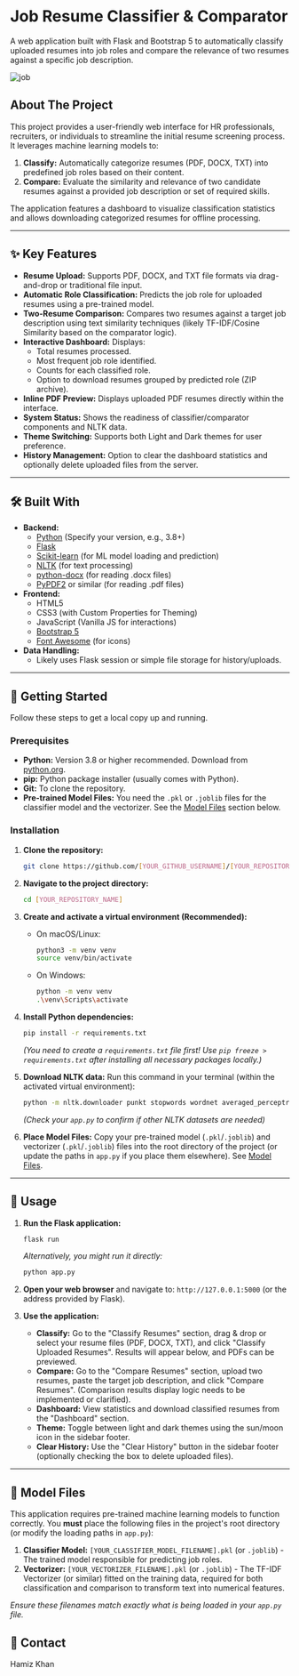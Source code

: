 
# Job Resume Classifier & Comparator

A web application built with Flask and Bootstrap 5 to automatically classify uploaded resumes into job roles and compare the relevance of two resumes against a specific job description.

![job](https://github.com/user-attachments/assets/d02de234-d723-4caf-9ae2-9336a20ebbc4)

## About The Project

This project provides a user-friendly web interface for HR professionals, recruiters, or individuals to streamline the initial resume screening process. It leverages machine learning models to:

1.  **Classify:** Automatically categorize resumes (PDF, DOCX, TXT) into predefined job roles based on their content.
2.  **Compare:** Evaluate the similarity and relevance of two candidate resumes against a provided job description or set of required skills.

The application features a dashboard to visualize classification statistics and allows downloading categorized resumes for offline processing.

---

## ✨ Key Features

*   **Resume Upload:** Supports PDF, DOCX, and TXT file formats via drag-and-drop or traditional file input.
*   **Automatic Role Classification:** Predicts the job role for uploaded resumes using a pre-trained model.
*   **Two-Resume Comparison:** Compares two resumes against a target job description using text similarity techniques (likely TF-IDF/Cosine Similarity based on the comparator logic).
*   **Interactive Dashboard:** Displays:
    *   Total resumes processed.
    *   Most frequent job role identified.
    *   Counts for each classified role.
    *   Option to download resumes grouped by predicted role (ZIP archive).
*   **Inline PDF Preview:** Displays uploaded PDF resumes directly within the interface.
*   **System Status:** Shows the readiness of classifier/comparator components and NLTK data.
*   **Theme Switching:** Supports both Light and Dark themes for user preference.
*   **History Management:** Option to clear the dashboard statistics and optionally delete uploaded files from the server.

---

## 🛠️ Built With

*   **Backend:**
    *   [Python](https://www.python.org/) (Specify your version, e.g., 3.8+)
    *   [Flask](https://flask.palletsprojects.com/)
    *   [Scikit-learn](https://scikit-learn.org/) (for ML model loading and prediction)
    *   [NLTK](https://www.nltk.org/) (for text processing)
    *   [python-docx](https://python-docx.readthedocs.io/) (for reading .docx files)
    *   [PyPDF2](https://pypi.org/project/PyPDF2/) or similar (for reading .pdf files)
*   **Frontend:**
    *   HTML5
    *   CSS3 (with Custom Properties for Theming)
    *   JavaScript (Vanilla JS for interactions)
    *   [Bootstrap 5](https://getbootstrap.com/)
    *   [Font Awesome](https://fontawesome.com/) (for icons)
*   **Data Handling:**
    *   Likely uses Flask session or simple file storage for history/uploads.

---

## 🚀 Getting Started

Follow these steps to get a local copy up and running.

### Prerequisites

*   **Python:** Version 3.8 or higher recommended. Download from [python.org](https://www.python.org/downloads/).
*   **pip:** Python package installer (usually comes with Python).
*   **Git:** To clone the repository.
*   **Pre-trained Model Files:** You need the `.pkl` or `.joblib` files for the classifier model and the vectorizer. See the [Model Files](#-model-files) section below.

### Installation

1.  **Clone the repository:**
    ```sh
    git clone https://github.com/[YOUR_GITHUB_USERNAME]/[YOUR_REPOSITORY_NAME].git
    ```
2.  **Navigate to the project directory:**
    ```sh
    cd [YOUR_REPOSITORY_NAME]
    ```
3.  **Create and activate a virtual environment (Recommended):**
    *   On macOS/Linux:
        ```sh
        python3 -m venv venv
        source venv/bin/activate
        ```
    *   On Windows:
        ```sh
        python -m venv venv
        .\venv\Scripts\activate
        ```
4.  **Install Python dependencies:**
    ```sh
    pip install -r requirements.txt
    ```
    *(You need to create a `requirements.txt` file first! Use `pip freeze > requirements.txt` after installing all necessary packages locally.)*

5.  **Download NLTK data:** Run this command in your terminal (within the activated virtual environment):
    ```sh
    python -m nltk.downloader punkt stopwords wordnet averaged_perceptron_tagger omw-1.4
    ```
    *(Check your `app.py` to confirm if other NLTK datasets are needed)*

6.  **Place Model Files:** Copy your pre-trained model (`.pkl`/`.joblib`) and vectorizer (`.pkl`/`.joblib`) files into the root directory of the project (or update the paths in `app.py` if you place them elsewhere). See [Model Files](#-model-files).

---

## 🔧 Usage

1.  **Run the Flask application:**
    ```sh
    flask run
    ```
    *Alternatively, you might run it directly:*
    ```sh
    python app.py
    ```
2.  **Open your web browser** and navigate to: `http://127.0.0.1:5000` (or the address provided by Flask).

3.  **Use the application:**
    *   **Classify:** Go to the "Classify Resumes" section, drag & drop or select your resume files (PDF, DOCX, TXT), and click "Classify Uploaded Resumes". Results will appear below, and PDFs can be previewed.
    *   **Compare:** Go to the "Compare Resumes" section, upload two resumes, paste the target job description, and click "Compare Resumes". (Comparison results display logic needs to be implemented or clarified).
    *   **Dashboard:** View statistics and download classified resumes from the "Dashboard" section.
    *   **Theme:** Toggle between light and dark themes using the sun/moon icon in the sidebar footer.
    *   **Clear History:** Use the "Clear History" button in the sidebar footer (optionally checking the box to delete uploaded files).

---

## 💾 Model Files

This application requires pre-trained machine learning models to function correctly. You **must** place the following files in the project's root directory (or modify the loading paths in `app.py`):

1.  **Classifier Model:** `[YOUR_CLASSIFIER_MODEL_FILENAME].pkl` (or `.joblib`) - The trained model responsible for predicting job roles.
2.  **Vectorizer:** `[YOUR_VECTORIZER_FILENAME].pkl` (or `.joblib`) - The TF-IDF Vectorizer (or similar) fitted on the training data, required for both classification and comparison to transform text into numerical features.

*Ensure these filenames match exactly what is being loaded in your `app.py` file.*


## 📧 Contact

Hamiz Khan 


